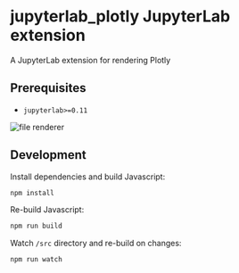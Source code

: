 # jupyterlab_plotly JupyterLab extension

A JupyterLab extension for rendering Plotly

## Prerequisites

* `jupyterlab>=0.11`

![file renderer](http://g.recordit.co/cbf0xnQHKn.gif)

## Development

Install dependencies and build Javascript:

```bash
npm install
```

Re-build Javascript:

```bash
npm run build
```

Watch `/src` directory and re-build on changes:

```bash
npm run watch
```
